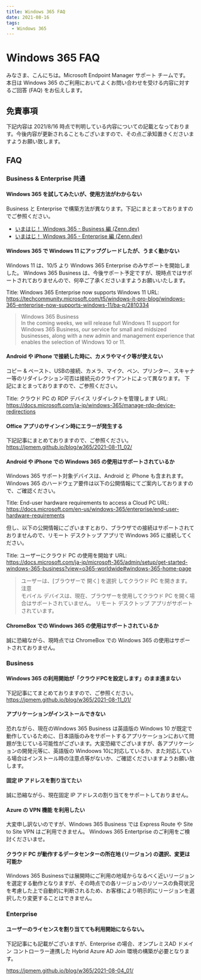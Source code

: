 ```yaml
---
title: Windows 365 FAQ
date: 2021-08-16
tags:
  - Windows 365
---
```


# Windows 365 FAQ

みなさま、こんにちは。Microsoft Endpoint Manager サポート チームです。
本日は Windows 365 のご利用においてよくお問い合わせを受ける内容に対するご回答 (FAQ) をお伝えします。

## 免責事項

下記内容は 2021/8/16 時点で判明している内容についての記載となっております。今後内容が更新されることもございますので、その点ご承知置きくださいますようお願い致します。

## FAQ

### Business & Enterprise 共通

#### Windows 365 を試してみたいが、使用方法がわからない

Business と Enterprise で構築方法が異なります。下記にまとまっておりますのでご参照ください。  

- [いまはじ！ Windows 365 - Business 編 (Zenn.dev) ](https://zenn.dev/takuyaot/books/507584243171c2)  
- [いまはじ！ Windows 365 - Enterprise 編 (Zenn.dev) ](https://zenn.dev/takuyaot/books/60c3ced87ba86f)  


#### Windows 365 で Windows 11 にアップグレードしたが、うまく動かない
Windows 11 は、10/5 より Windows 365 Enterprise のみサポートを開始しました。
Windows 365 Business は、今後サポート予定ですが、現時点ではサポートされておりませんので、何卒ご了承くださいますようお願いいたします。

Title: Windows 365 Enterprise now supports Windows 11
URL: https://techcommunity.microsoft.com/t5/windows-it-pro-blog/windows-365-enterprise-now-supports-windows-11/ba-p/2810334
> Windows 365 Business  
> In the coming weeks, we will release full Windows 11 support for Windows 365 Business, our service for small and midsized businesses, along with a new admin and management experience that enables the selection of Windows 10 or 11.

#### Android や iPhone で接続した時に、カメラやマイク等が使えない
コピー & ペースト、USBの接続、カメラ、マイク、ペン、プリンター、スキャナー等のリダイレクション可否は接続元のクライアントによって異なります。
下記にまとまっておりますので、ご参照ください。

Title: クラウド PC の RDP デバイス リダイレクトを管理します
URL: https://docs.microsoft.com/ja-jp/windows-365/manage-rdp-device-redirections

#### Office アプリのサインイン時にエラーが発生する
下記記事にまとめておりますので、ご参照ください。
https://jpmem.github.io/blog/w365/2021-08-11_02/

#### Android や iPhone での Windows 365 の使用はサポートされているか
Windows 365 サポート対象デバイスは、Android と iPhone も含まれます。Windows 365 のハードウェア要件は以下の公開情報にてご案内しておりますので、ご確認ください。

Title: End-user hardware requirements to access a Cloud PC
URL: https://docs.microsoft.com/en-us/windows-365/enterprise/end-user-hardware-requirements

但し、以下の公開情報にございますとおり、ブラウザでの接続はサポートされておりませんので、リモート デスクトップ アプリで Windows 365 に接続してください。

Title: ユーザーにクラウド PC の使用を開始す
URL: https://docs.microsoft.com/ja-jp/microsoft-365/admin/setup/get-started-windows-365-business?view=o365-worldwide#windows-365-home-page
>ユーザーは、[ブラウザーで 開く] を選択 してクラウド PC を開きます。  
>注意  
>モバイル デバイスは、現在、ブラウザーを使用してクラウド PC を開く場合はサポートされていません。 リモート デスクトップ アプリがサポートされています。  

#### ChromeBox での Windows 365 の使用はサポートされているか
誠に恐縮ながら、現時点では  ChromeBox での Windows 365 の使用はサポートされておりません。

### Business

#### Windows 365 の利用開始が「クラウドPCを設定します」のまま進まない

下記記事にてまとめておりますので、ご参照ください。
https://jpmem.github.io/blog/w365/2021-08-11_01/

#### アプリケーションがインストールできない

恐れながら、現在のWindows 365 Business は英語版の Windows 10 が既定で動作しているために、日本語版のみをサポートするアプリケーションにおいて問題が生じている可能性がございます。大変恐縮でございますが、各アプリケーションの開発元等に、英語版の Windoows 10に対応しているか、また対応している場合はインストール時の注意点等がないか、ご確認くださいますようお願い致します。

#### 固定 IP アドレスを割り当てたい

誠に恐縮ながら、現在固定 IP アドレスの割り当てをサポートしておりません。

#### Azure の VPN 機能 を利用したい

大変申し訳ないのですが、Windows 365 Business では Express Route や Site to Site VPN はご利用できません。
Windows 365 Entertprise のご利用をご検討くださいませ。

#### クラウド PC が動作するデータセンターの所在地 (リージョン) の選択、変更は可能か

Windows 365 Businessでは展開時にご利用の地域からなるべく近いリージョンを選定する動作となりますが、その時点での各リージョンのリソースの負荷状況を考慮した上で自動的に判断されるため、お客様により明示的にリージョンを選択したり変更することはできません。
### Enterprise

#### ユーザーのライセンスを割り当てても利用開始にならない。

下記記事にも記載がございますが、Enterprise の場合、オンプレミスAD ドメイン コントローラー連携した Hybrid Azure AD Join 環境の構築が必要となります。

https://jpmem.github.io/blog/w365/2021-08-04_01/
